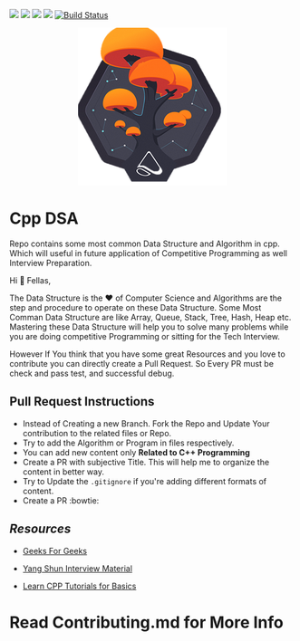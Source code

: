 ![](https://img.shields.io/badge/%F0%9F%92%96-Open%20Source-orange)
![](https://img.shields.io/github/issues/codewithdev/Cpp-Nuts-DSA) 
![](https://img.shields.io/github/forks/codewithdev/Cpp-Nuts-DSA)
![](https://img.shields.io/github/stars/codewithdev/Cpp-Nuts-DSA)
[![Build Status](https://travis-ci.com/codewithdev/experts-training-codewithdev.svg?token=Hsq8s2GFy5xABB5qeM17&branch=master)](https://travis-ci.com/codewithdev/experts-training-codewithdev)

<p align="center">
 <img src=./mobxtree.png>
 </p>

# Cpp DSA
Repo contains some most common Data Structure and Algorithm in cpp. Which will useful in future application of Competitive Programming as well Interview Preparation.


 Hi :wave:
Fellas,

The Data Structure is the :heart: of Computer Science and Algorithms are the step and procedure to operate on these Data Structure.
Some Most Comman Data Structure are like Array, Queue, Stack, Tree, Hash, Heap etc. Mastering these Data Structure will help you to solve many problems while you are doing competitive Programming or sitting for the Tech Interview. 


However If You think that you have some great Resources and you love to contribute you can directly create a Pull Request. So Every PR must be check and pass test, and successful debug.

 ## Pull Request Instructions
 
 * Instead of Creating a new Branch. Fork the Repo and Update Your contribution to the related files or Repo.
 * Try to add the Algorithm or Program in files respectively.
 * You can add new content only **Related to C++ Programming** 
 * Create a PR with subjective Title. This will help me to organize the content in better way.
 * Try to Update the `.gitignore` if you're adding different formats of content.
 * Create a PR :bowtie:
 
## _Resources_

* [Geeks For Geeks](https://www.geeksforgeeks.org)

* [Yang Shun Interview Material](https://yangshun.github.io/tech-interview-handbook/)

* [Learn CPP Tutorials for Basics](https://www.learncpp.com)
 
 
 
 # Read Contributing.md for More Info
